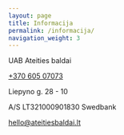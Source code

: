 ```yaml
---
layout: page
title: Informacija
permalink: /informacija/
navigation_weight: 3
---
```


UAB Ateities baldai

<a href="tel:+370 60507073">+370 605 07073</a>

Liepyno g. 28 - 10

A/S LT321000901830 Swedbank

hello@ateitiesbaldai.lt
